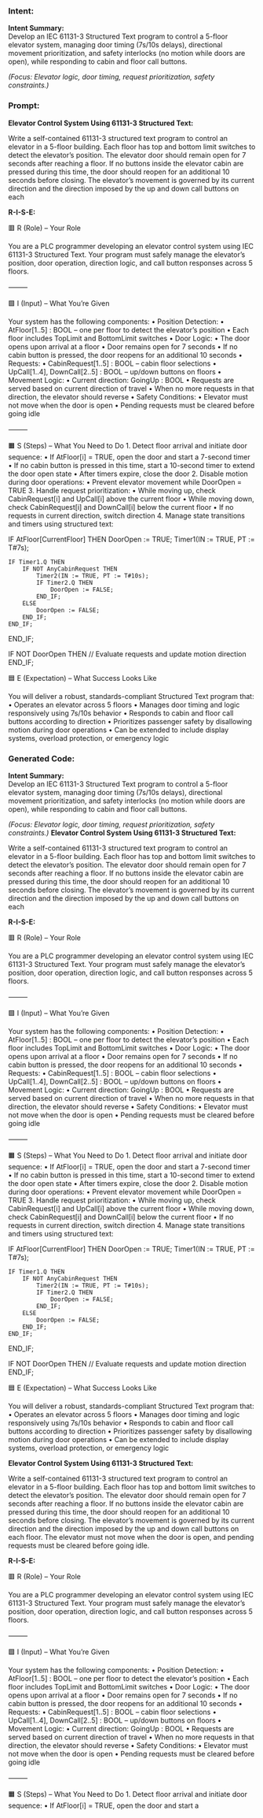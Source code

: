 ### Intent:
**Intent Summary:**  
Develop an IEC 61131-3 Structured Text program to control a 5-floor elevator system, managing door timing (7s/10s delays), directional movement prioritization, and safety interlocks (no motion while doors are open), while responding to cabin and floor call buttons.  

*(Focus: Elevator logic, door timing, request prioritization, safety constraints.)*

### Prompt:
**Elevator Control System Using 61131-3 Structured Text:**

Write a self-contained 61131-3 structured text program to control an elevator in a 5-floor building. Each floor has top and bottom limit switches to detect the elevator’s position. The elevator door should remain open for 7 seconds after reaching a floor. If no buttons inside the elevator cabin are pressed during this time, the door should reopen for an additional 10 seconds before closing. The elevator’s movement is governed by its current direction and the direction imposed by the up and down call buttons on each

**R-I-S-E:**

🟥 R (Role) – Your Role

You are a PLC programmer developing an elevator control system using IEC 61131-3 Structured Text. Your program must safely manage the elevator’s position, door operation, direction logic, and call button responses across 5 floors.

⸻

🟩 I (Input) – What You’re Given

Your system has the following components:
	•	Position Detection:
	•	AtFloor[1..5] : BOOL – one per floor to detect the elevator’s position
	•	Each floor includes TopLimit and BottomLimit switches
	•	Door Logic:
	•	The door opens upon arrival at a floor
	•	Door remains open for 7 seconds
	•	If no cabin button is pressed, the door reopens for an additional 10 seconds
	•	Requests:
	•	CabinRequest[1..5] : BOOL – cabin floor selections
	•	UpCall[1..4], DownCall[2..5] : BOOL – up/down buttons on floors
	•	Movement Logic:
	•	Current direction: GoingUp : BOOL
	•	Requests are served based on current direction of travel
	•	When no more requests in that direction, the elevator should reverse
	•	Safety Conditions:
	•	Elevator must not move when the door is open
	•	Pending requests must be cleared before going idle

⸻

🟧 S (Steps) – What You Need to Do
	1.	Detect floor arrival and initiate door sequence:
	•	If AtFloor[i] = TRUE, open the door and start a 7-second timer
	•	If no cabin button is pressed in this time, start a 10-second timer to extend the door open state
	•	After timers expire, close the door
	2.	Disable motion during door operations:
	•	Prevent elevator movement while DoorOpen = TRUE
	3.	Handle request prioritization:
	•	While moving up, check CabinRequest[i] and UpCall[i] above the current floor
	•	While moving down, check CabinRequest[i] and DownCall[i] below the current floor
	•	If no requests in current direction, switch direction
	4.	Manage state transitions and timers using structured text:

 IF AtFloor[CurrentFloor] THEN
    DoorOpen := TRUE;
    Timer1(IN := TRUE, PT := T#7s);
    
    IF Timer1.Q THEN
        IF NOT AnyCabinRequest THEN
            Timer2(IN := TRUE, PT := T#10s);
            IF Timer2.Q THEN
                DoorOpen := FALSE;
            END_IF;
        ELSE
            DoorOpen := FALSE;
        END_IF;
    END_IF;
END_IF;

IF NOT DoorOpen THEN
    // Evaluate requests and update motion direction
END_IF;

🟦 E (Expectation) – What Success Looks Like

You will deliver a robust, standards-compliant Structured Text program that:
	•	Operates an elevator across 5 floors
	•	Manages door timing and logic responsively using 7s/10s behavior
	•	Responds to cabin and floor call buttons according to direction
	•	Prioritizes passenger safety by disallowing motion during door operations
	•	Can be extended to include display systems, overload protection, or emergency logic

### Generated Code:
**Intent Summary:**  
Develop an IEC 61131-3 Structured Text program to control a 5-floor elevator system, managing door timing (7s/10s delays), directional movement prioritization, and safety interlocks (no motion while doors are open), while responding to cabin and floor call buttons.  

*(Focus: Elevator logic, door timing, request prioritization, safety constraints.)*
**Elevator Control System Using 61131-3 Structured Text:**

Write a self-contained 61131-3 structured text program to control an elevator in a 5-floor building. Each floor has top and bottom limit switches to detect the elevator’s position. The elevator door should remain open for 7 seconds after reaching a floor. If no buttons inside the elevator cabin are pressed during this time, the door should reopen for an additional 10 seconds before closing. The elevator’s movement is governed by its current direction and the direction imposed by the up and down call buttons on each

**R-I-S-E:**

🟥 R (Role) – Your Role

You are a PLC programmer developing an elevator control system using IEC 61131-3 Structured Text. Your program must safely manage the elevator’s position, door operation, direction logic, and call button responses across 5 floors.

⸻

🟩 I (Input) – What You’re Given

Your system has the following components:
	•	Position Detection:
	•	AtFloor[1..5] : BOOL – one per floor to detect the elevator’s position
	•	Each floor includes TopLimit and BottomLimit switches
	•	Door Logic:
	•	The door opens upon arrival at a floor
	•	Door remains open for 7 seconds
	•	If no cabin button is pressed, the door reopens for an additional 10 seconds
	•	Requests:
	•	CabinRequest[1..5] : BOOL – cabin floor selections
	•	UpCall[1..4], DownCall[2..5] : BOOL – up/down buttons on floors
	•	Movement Logic:
	•	Current direction: GoingUp : BOOL
	•	Requests are served based on current direction of travel
	•	When no more requests in that direction, the elevator should reverse
	•	Safety Conditions:
	•	Elevator must not move when the door is open
	•	Pending requests must be cleared before going idle

⸻

🟧 S (Steps) – What You Need to Do
	1.	Detect floor arrival and initiate door sequence:
	•	If AtFloor[i] = TRUE, open the door and start a 7-second timer
	•	If no cabin button is pressed in this time, start a 10-second timer to extend the door open state
	•	After timers expire, close the door
	2.	Disable motion during door operations:
	•	Prevent elevator movement while DoorOpen = TRUE
	3.	Handle request prioritization:
	•	While moving up, check CabinRequest[i] and UpCall[i] above the current floor
	•	While moving down, check CabinRequest[i] and DownCall[i] below the current floor
	•	If no requests in current direction, switch direction
	4.	Manage state transitions and timers using structured text:

 IF AtFloor[CurrentFloor] THEN
    DoorOpen := TRUE;
    Timer1(IN := TRUE, PT := T#7s);
    
    IF Timer1.Q THEN
        IF NOT AnyCabinRequest THEN
            Timer2(IN := TRUE, PT := T#10s);
            IF Timer2.Q THEN
                DoorOpen := FALSE;
            END_IF;
        ELSE
            DoorOpen := FALSE;
        END_IF;
    END_IF;
END_IF;

IF NOT DoorOpen THEN
    // Evaluate requests and update motion direction
END_IF;

🟦 E (Expectation) – What Success Looks Like

You will deliver a robust, standards-compliant Structured Text program that:
	•	Operates an elevator across 5 floors
	•	Manages door timing and logic responsively using 7s/10s behavior
	•	Responds to cabin and floor call buttons according to direction
	•	Prioritizes passenger safety by disallowing motion during door operations
	•	Can be extended to include display systems, overload protection, or emergency logic

**Elevator Control System Using 61131-3 Structured Text:**

Write a self-contained 61131-3 structured text program to control an elevator in a 5-floor building. Each floor has top and bottom limit switches to detect the elevator’s position. The elevator door should remain open for 7 seconds after reaching a floor. If no buttons inside the elevator cabin are pressed during this time, the door should reopen for an additional 10 seconds before closing. The elevator’s movement is governed by its current direction and the direction imposed by the up and down call buttons on each floor. The elevator must not move when the door is open, and pending requests must be cleared before going idle.

**R-I-S-E:**

🟥 R (Role) – Your Role

You are a PLC programmer developing an elevator control system using IEC 61131-3 Structured Text. Your program must safely manage the elevator’s position, door operation, direction logic, and call button responses across 5 floors.

⸻

🟩 I (Input) – What You’re Given

Your system has the following components:
	•	Position Detection:
	•	AtFloor[1..5] : BOOL – one per floor to detect the elevator’s position
	•	Each floor includes TopLimit and BottomLimit switches
	•	Door Logic:
	•	The door opens upon arrival at a floor
	•	Door remains open for 7 seconds
	•	If no cabin button is pressed, the door reopens for an additional 10 seconds
	•	Requests:
	•	CabinRequest[1..5] : BOOL – cabin floor selections
	•	UpCall[1..4], DownCall[2..5] : BOOL – up/down buttons on floors
	•	Movement Logic:
	•	Current direction: GoingUp : BOOL
	•	Requests are served based on current direction of travel
	•	When no more requests in that direction, the elevator should reverse
	•	Safety Conditions:
	•	Elevator must not move when the door is open
	•	Pending requests must be cleared before going idle

⸻

🟧 S (Steps) – What You Need to Do
	1.	Detect floor arrival and initiate door sequence:
	•	If AtFloor[i] = TRUE, open the door and start a
